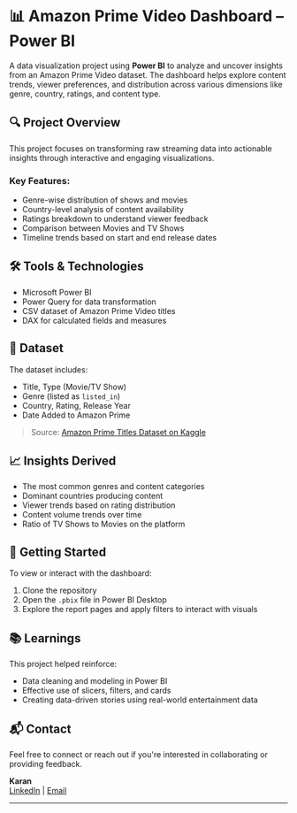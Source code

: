 # 📊 Amazon Prime Video Dashboard – Power BI

A data visualization project using **Power BI** to analyze and uncover insights from an Amazon Prime Video dataset. The dashboard helps explore content trends, viewer preferences, and distribution across various dimensions like genre, country, ratings, and content type.

## 🔍 Project Overview

This project focuses on transforming raw streaming data into actionable insights through interactive and engaging visualizations.

### Key Features:
- Genre-wise distribution of shows and movies
- Country-level analysis of content availability
- Ratings breakdown to understand viewer feedback
- Comparison between Movies and TV Shows
- Timeline trends based on start and end release dates

## 🛠️ Tools & Technologies

- Microsoft Power BI
- Power Query for data transformation
- CSV dataset of Amazon Prime Video titles
- DAX for calculated fields and measures

## 📁 Dataset

The dataset includes:
- Title, Type (Movie/TV Show)
- Genre (listed as `listed_in`)
- Country, Rating, Release Year
- Date Added to Amazon Prime

> Source: [Amazon Prime Titles Dataset on Kaggle]((https://www.kaggle.com/datasets/shivamb/amazon-prime-movies-and-tv-shows))

## 📈 Insights Derived

- The most common genres and content categories
- Dominant countries producing content
- Viewer trends based on rating distribution
- Content volume trends over time
- Ratio of TV Shows to Movies on the platform

## 🚀 Getting Started

To view or interact with the dashboard:

1. Clone the repository
2. Open the `.pbix` file in Power BI Desktop
3. Explore the report pages and apply filters to interact with visuals

## 📚 Learnings

This project helped reinforce:
- Data cleaning and modeling in Power BI
- Effective use of slicers, filters, and cards
- Creating data-driven stories using real-world entertainment data

## 📬 Contact

Feel free to connect or reach out if you're interested in collaborating or providing feedback.

**Karan**  
[LinkedIn]((https://www.linkedin.com/in/karanvaghela07/)) | [Email](mailto:vaghelakaran8599@gmail.com)

---


